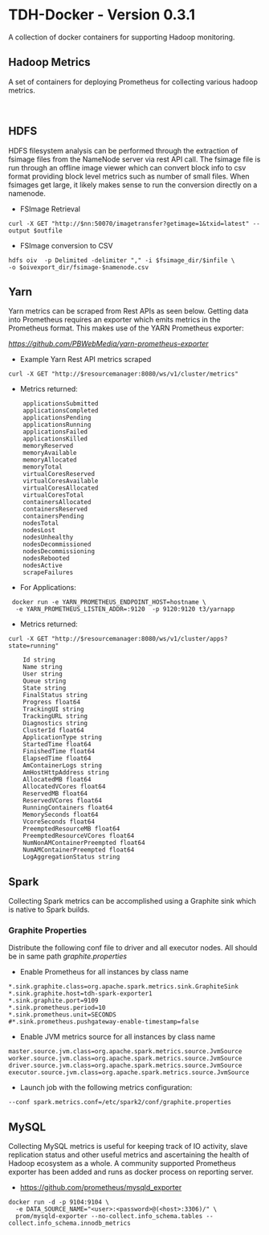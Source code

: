 TDH-Docker - Version 0.3.1
==========================

  A collection of docker containers for supporting Hadoop monitoring.


## Hadoop Metrics
 A set of containers for deploying Prometheus for collecting various hadoop metrics.

​
## HDFS
HDFS filesystem analysis can be performed through the extraction of fsimage files
from the  NameNode server via rest API call. The fsimage file is
run through an offline image viewer which can convert block info to csv format
providing block level metrics such as number of small files. When fsimages get
large, it likely makes sense to run the conversion directly on a namenode.


* FSImage Retrieval
```
curl -X GET "http://$nn:50070/imagetransfer?getimage=1&txid=latest" --output $outfile
```

* FSImage conversion to CSV
```
hdfs oiv  -p Delimited -delimiter "," -i $fsimage_dir/$infile \
-o $oivexport_dir/fsimage-$namenode.csv
```

## Yarn
Yarn metrics can be scraped from Rest APIs as seen below. Getting data into
Prometheus requires an exporter which emits metrics in the Prometheus format.
This makes use of the YARN Prometheus exporter:

*https://github.com/PBWebMedia/yarn-prometheus-exporter*

* Example Yarn Rest API metrics scraped
```
curl -X GET "http://$resourcemanager:8080/ws/v1/cluster/metrics"
```

* Metrics returned:
```
	applicationsSubmitted
	applicationsCompleted
	applicationsPending   
	applicationsRunning   
	applicationsFailed    
	applicationsKilled    
	memoryReserved        
	memoryAvailable       
	memoryAllocated       
	memoryTotal           
	virtualCoresReserved  
	virtualCoresAvailable
	virtualCoresAllocated
	virtualCoresTotal    
	containersAllocated   
	containersReserved    
	containersPending     
	nodesTotal            
	nodesLost             
	nodesUnhealthy        
	nodesDecommissioned  
	nodesDecommissioning  
	nodesRebooted         
	nodesActive           
	scrapeFailures     
```

* For Applications:
```
 docker run -e YARN_PROMETHEUS_ENDPOINT_HOST=hostname \
  -e YARN_PROMETHEUS_LISTEN_ADDR=:9120  -p 9120:9120 t3/yarnapp
```

* Metrics returned:
```
curl -X GET "http://$resourcemanager:8080/ws/v1/cluster/apps?state=running"

    Id string
    Name string
    User string
    Queue string
    State string
    FinalStatus string
    Progress float64
    TrackingUI string
    TrackingURL string
    Diagnostics string
    ClusterId float64
    ApplicationType string
    StartedTime float64
    FinishedTime float64
    ElapsedTime float64
    AmContainerLogs string
    AmHostHttpAddress string
    AllocatedMB float64
    AllocatedVCores float64
    ReservedMB float64
    ReservedVCores float64
    RunningContainers float64
    MemorySeconds float64
    VcoreSeconds float64
    PreemptedResourceMB float64
    PreemptedResourceVCores float64
    NumNonAMContainerPreempted float64
    NumAMContainerPreempted float64
    LogAggregationStatus string
``` 	

## Spark
Collecting Spark metrics can be accomplished using a Graphite sink which is
native to Spark builds.

### Graphite Properties
Distribute the following conf file to driver and all executor nodes. All should
be in same path *graphite.properties*

* Enable Prometheus for all instances by class name
```
*.sink.graphite.class=org.apache.spark.metrics.sink.GraphiteSink
*.sink.graphite.host=tdh-spark-exporter1
*.sink.graphite.port=9109
*.sink.prometheus.period=10
*.sink.prometheus.unit=SECONDS
#*.sink.prometheus.pushgateway-enable-timestamp=false
```

* Enable JVM metrics source for all instances by class name
```
master.source.jvm.class=org.apache.spark.metrics.source.JvmSource
worker.source.jvm.class=org.apache.spark.metrics.source.JvmSource
driver.source.jvm.class=org.apache.spark.metrics.source.JvmSource
executor.source.jvm.class=org.apache.spark.metrics.source.JvmSource
```

* Launch job with the following metrics configuration:
```
--conf spark.metrics.conf=/etc/spark2/conf/graphite.properties
```

## MySQL
Collecting MySQL metrics is useful for keeping track of IO activity, slave
replication status and other useful metrics and ascertaining the health of Hadoop
ecosystem as a whole. A community supported Prometheus exporter has been added
and runs as docker process on reporting server.

* https://github.com/prometheus/mysqld_exporter  

```
docker run -d -p 9104:9104 \
  -e DATA_SOURCE_NAME="<user>:<password>@(<host>:3306)/" \
  prom/mysqld-exporter --no-collect.info_schema.tables --collect.info_schema.innodb_metrics
```
